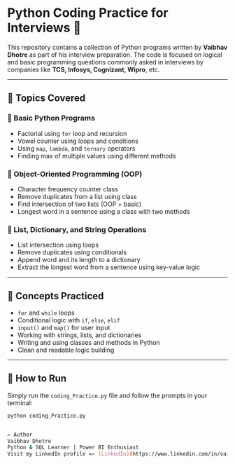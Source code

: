 # Python Coding Practice for Interviews 🚀

This repository contains a collection of Python programs written by **Vaibhav Dhotre** as part of his interview preparation. The code is focused on logical and basic programming questions commonly asked in interviews by companies like **TCS, Infosys, Cognizant, Wipro**, etc.

---

## 🧠 Topics Covered

### 🔹 Basic Python Programs
- Factorial using `for` loop and recursion
- Vowel counter using loops and conditions
- Using `map`, `lambda`, and `ternary` operators
- Finding max of multiple values using different methods

### 🔹 Object-Oriented Programming (OOP)
- Character frequency counter class
- Remove duplicates from a list using class
- Find intersection of two lists (OOP + basic)
- Longest word in a sentence using a class with two methods

### 🔹 List, Dictionary, and String Operations
- List intersection using loops
- Remove duplicates using conditionals
- Append word and its length to a dictionary
- Extract the longest word from a sentence using key-value logic

---

## 🧰 Concepts Practiced

- `for` and `while` loops
- Conditional logic with `if`, `else`, `elif`
- `input()` and `map()` for user input
- Working with strings, lists, and dictionaries
- Writing and using classes and methods in Python
- Clean and readable logic building

---

## 📌 How to Run

Simply run the `coding_Practice.py` file and follow the prompts in your terminal:
```bash
python coding_Practice.py


✍️ Author
Vaibhav Dhotre
Python & SQL Learner | Power BI Enthusiast
Visit my LinkedIn profile => [LinkedIn](https://www.linkedin.com/in/vaibhavd08/)

